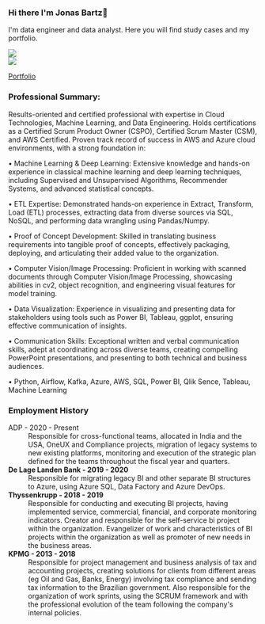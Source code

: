 ### Hi there I'm Jonas Bartz👋

I'm data engineer and data analyst. Here you will find study cases and my portfolio. 

<a href="https://www.linkedin.com/in/jonasbartz/" target="_blank"><img src="https://img.shields.io/badge/-LinkedIn-%230077B5?style=for-the-badge&logo=linkedin&logoColor=white" target="_blank"></a>   
<a href = "mailto:jonasbartz@gmail.com"><img src="https://img.shields.io/badge/Gmail-D14836?style=for-the-badge&logo=gmail&logoColor=white" target="_blank"></a>

<a href = "https://drive.google.com/file/d/1J6y8vmN8QMU_fvHvepKi2YzJAfUaSawl/view">Portfolio</a>

### Professional Summary:

Results-oriented and certified professional with expertise in Cloud Technologies, Machine Learning, and Data Engineering. Holds certifications as a Certified Scrum Product Owner (CSPO), Certified Scrum Master (CSM), and AWS Certified. Proven track record of success in AWS and Azure cloud environments, with a strong foundation in:

• Machine Learning & Deep Learning: Extensive knowledge and hands-on experience in classical machine learning and deep learning techniques, including Supervised and Unsupervised Algorithms, Recommender Systems, and advanced statistical concepts.

• ETL Expertise: Demonstrated hands-on experience in Extract, Transform, Load (ETL) processes, extracting data from diverse sources via SQL, NoSQL, and performing data wrangling using Pandas/Numpy.

• Proof of Concept Development: Skilled in translating business requirements into tangible proof of concepts, effectively packaging, deploying, and articulating their added value to the organization.

• Computer Vision/Image Processing: Proficient in working with scanned documents through Computer Vision/Image Processing, showcasing abilities in cv2, object recognition, and engineering visual features for model training.

• Data Visualization: Experience in visualizing and presenting data for stakeholders using tools such as Power BI, Tableau, ggplot, ensuring effective communication of insights.

• Communication Skills: Exceptional written and verbal communication skills, adept at coordinating across diverse teams, creating compelling PowerPoint presentations, and presenting to both technical and business audiences.

• Python, Airflow, Kafka, Azure, AWS, SQL, Power BI, Qlik Sence, Tableau, Machine Learning

### Employment History
<dl>
  <dt>ADP - 2020 - Present</dt>
  <dd>Responsible for cross-functional teams, allocated in India and the USA, OneUX and Compliance projects, migration of legacy systems to new existing platforms, monitoring and execution of the strategic plan defined for the teams throughout the fiscal year and quarters.</dd>
  <dt><b>De Lage Landen Bank - 2019 - 2020</b></dt>
  <dd>Responsible for migrating legacy BI and other separate BI structures to Azure, using Azure SQL, Data Factory and Azure DevOps.</dd>
  <dt><b>Thyssenkrupp - 2018 - 2019</b></dt>
  <dd>Responsible for conducting and executing BI projects, having implemented service, commercial, financial, and corporate monitoring indicators. Creator and responsible for the self-service bi project within the organization. Evangelizer of work and characteristics of BI projects within the organization as well as promoter of new needs in the business areas.</dd>
  <dt><b>KPMG - 2013 - 2018</b></dt>
  <dd>Responsible for project management and business analysis of tax and accounting projects, creating solutions for clients from different areas (eg Oil and Gas, Banks, Energy) involving tax compliance and sending tax information to the Brazilian government. Also responsible for the organization of work sprints, using the SCRUM framework and with the professional evolution of the team following the company's internal policies.</dd>
</dl>
